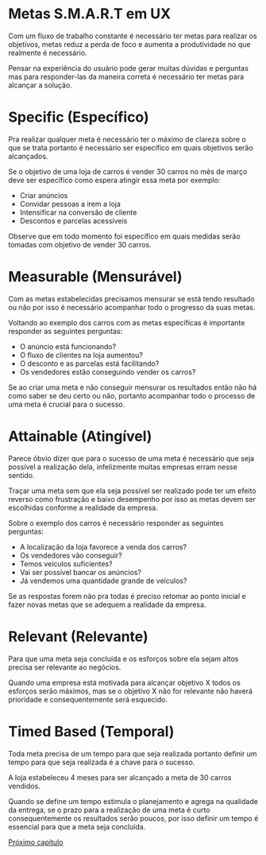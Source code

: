 # Metas S.M.A.R.T em UX

Com um fluxo de trabalho constante é necessário ter metas para realizar os objetivos, metas reduz a perda de foco e aumenta a produtividade no que realmente é necessário.

Pensar na experiência do usuário pode gerar muitas dúvidas e perguntas mas para responder-las da maneira correta é necessário ter metas para alcançar a solução.

# Specific (Específico)

Pra realizar qualquer meta é necessário ter o máximo de clareza sobre o que se trata portanto é necessário ser específico em quais objetivos serão alcançados.

Se o objetivo de uma loja de carros é vender 30 carros no mês de março deve ser específico como espera atingir essa meta por exemplo:

* Criar anúncios
* Convidar pessoas a irem a loja
* Intensificar na conversão de cliente
* Descontos e parcelas acessíveis

Observe que em todo momento foi específico em quais medidas serão tomadas com objetivo de vender 30 carros.

# Measurable (Mensurável)

Com as metas estabelecidas precisamos mensurar se está tendo resultado ou não por isso é necessário acompanhar todo o progresso da suas metas.

Voltando ao exemplo dos carros com as metas específicas é importante responder as seguintes perguntas:

* O anúncio está funcionando?
* O fluxo de clientes na loja aumentou?
* O desconto e as parcelas está facilitando?
* Os vendedores estão conseguindo vender os carros?

Se ao criar uma meta e não conseguir mensurar os resultados então não há como saber se deu certo ou não, portanto acompanhar todo o processo de uma meta é crucial para o sucesso.

# Attainable (Atingível)

Parece óbvio dizer que para o sucesso de uma meta é necessário que seja possível a realização dela, infelizmente muitas empresas erram nesse sentido.

Traçar uma meta sem que ela seja possível ser realizado pode ter um efeito reverso como frustração e baixo desempenho por isso as metas devem ser escolhidas conforme a realidade da empresa.

Sobre o exemplo dos carros é necessário responder as seguintes perguntas:

* A localização da loja favorece a venda dos carros?
* Os vendedores vão conseguir?
* Temos veículos suficientes?
* Vai ser possível bancar os anúncios?
* Já vendemos uma quantidade grande de veículos?

Se as respostas forem não pra todas é preciso retomar ao ponto inicial e fazer novas metas que se adequem a realidade da empresa.

# Relevant (Relevante)

Para que uma meta seja concluída e os esforços sobre ela sejam altos precisa ser relevante ao negócios.

Quando uma empresa está motivada para alcançar objetivo X todos os esforços serão máximos, mas se o objetivo X não for relevante não haverá prioridade e consequentemente será esquecido.

# Timed Based (Temporal)

Toda meta precisa de um tempo para que seja realizada portanto definir um tempo para que seja realizada é a chave para o sucesso.

A loja estabeleceu 4 meses para ser alcançado a meta de 30 carros vendidos.

Quando se define um tempo estimula o planejamento e agrega na qualidade da entrega, se o prazo para a realização de uma meta é curto consequentemente os resultados serão poucos, por isso definir um tempo é essencial para que a meta seja concluída.

[Próximo capítulo](../17%20Bônus%20UX/Bônus%20UX.md)